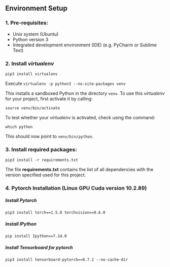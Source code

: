 ## Environment Setup

### 1. Pre-requisites:
- Unix system (Ubuntu)
- Python version 3
- Integrated development environment (IDE) (e.g. PyCharm or Sublime Text)


### 2. Install *virtualenv* 

`pip3 install virtualenv`

Execute
`virtualenv -p python3 --no-site-packages venv`

This installs a sandboxed Python in the directory `venv`. To use this *virtualenv* for your project, first
activate it by calling:

`source venv/bin/activate`

To test whether your *virtualenv* is activated, check using the command:

`which python`

This should now point to `venv/bin/python`.

### 3. Install required packages:

`pip3 install -r requirements.txt`

The file **requirements.txt** contains the list of all dependencies with the version specified used for this project.

<!--
#### 4. Tensorflow GPU Installation (CUDA-enabled)
`pip install tensorflow-gpu==2.2.0rc2`

`pip install tensorboard`

##### (Current release for CPU-only)
`pip install tensorflow`

`pip install tensorboard`
### GPU package for CUDA-enabled GPU cards
-->



### 4. Pytorch Installation (Linux GPU Cuda version 10.2.89)

##### Install Pytorch
`pip3 install torch==1.5.0 torchvision==0.6.0`

##### Install IPython
`pip install Ipython==7.14.0`

##### Install Tensorboard for pytorch
`pip3 install tensorboard-pytorch==0.7.1 --no-cache-dir`